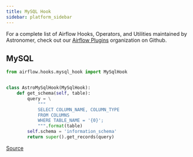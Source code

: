 ```yaml
---
title: MySQL Hook
sidebar: platform_sidebar
---
```


For a complete list of Airflow Hooks, Operators, and Utilities maintained by Astronomer, check out our [Airflow Plugins](https://github.com/airflow-plugins?utf8=%E2%9C%93&q=&type=&language=) organization on Github.

## MySQL
~~~ python
from airflow.hooks.mysql_hook import MySqlHook


class AstroMySqlHook(MySqlHook):
    def get_schema(self, table):
        query = \
            """
            SELECT COLUMN_NAME, COLUMN_TYPE
            FROM COLUMNS
            WHERE TABLE_NAME = '{0}';
            """.format(table)
        self.schema = 'information_schema'
        return super().get_records(query)
~~~
[Source](https://github.com/airflow-plugins/mysql_plugin/blob/master/hooks/astro_mysql_hook.py)
